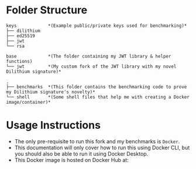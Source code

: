 # Folder Structure
```
keys            *(Example public/private keys used for benchmarking)*
├── dilithium
├── ed25519
├── jwt
└── rsa

base            *(The folder containing my JWT library & helper functions)
└── jwt         *(My custom fork of the JWT library with my novel Dilithium signature)*

.
├── benchmarks  *(This folder contains the benchmarking code to prove my Dilithium signature's novelty)*
└── shell       *(Some shell files that help me with creating a Docker image/container)*
```

# Usage Instructions
+ The only pre-requisite to run this fork and my benchmarks is `Docker`.
+ This documentation will only cover how to run this using Docker CLI, but you should also be able to run it using Docker Desktop.
+ This Docker image is hosted on Docker Hub at: 
